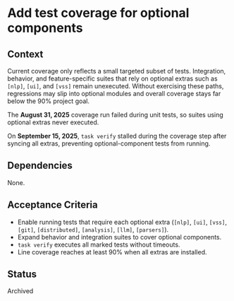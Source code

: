 # Add test coverage for optional components

## Context
Current coverage only reflects a small targeted subset of tests. Integration,
behavior, and feature-specific suites that rely on optional extras such as
`[nlp]`, `[ui]`, and `[vss]` remain unexecuted. Without exercising these paths,
regressions may slip into optional modules and overall coverage stays far below
the 90% project goal.

The **August 31, 2025** coverage run failed during unit tests, so suites using
optional extras never executed.

On **September 15, 2025**, `task verify` stalled during the coverage step after
syncing all extras, preventing optional-component tests from running.

## Dependencies
None.

## Acceptance Criteria
- Enable running tests that require each optional extra (`[nlp]`, `[ui]`,
  `[vss]`, `[git]`, `[distributed]`, `[analysis]`, `[llm]`, `[parsers]`).
- Expand behavior and integration suites to cover optional components.
- `task verify` executes all marked tests without timeouts.
- Line coverage reaches at least 90% when all extras are installed.

## Status
Archived
